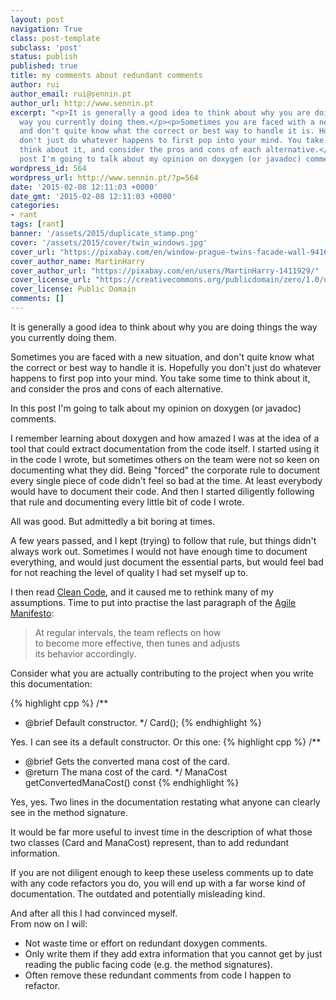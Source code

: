 ```yaml
---
layout: post
navigation: True
class: post-template
subclass: 'post'
status: publish
published: true
title: my comments about redundant comments
author: rui
author_email: rui@sennin.pt
author_url: http://www.sennin.pt
excerpt: "<p>It is generally a good idea to think about why you are doing things the
  way you currently doing them.</p><p>Sometimes you are faced with a new situation,
  and don't quite know what the correct or best way to handle it is. Hopefully you
  don't just do whatever happens to first pop into your mind. You take some time to
  think about it, and consider the pros and cons of each alternative.</p><p>In this
  post I'm going to talk about my opinion on doxygen (or javadoc) comments.</p>"
wordpress_id: 564
wordpress_url: http://www.sennin.pt/?p=564
date: '2015-02-08 12:11:03 +0000'
date_gmt: '2015-02-08 12:11:03 +0000'
categories:
- rant
tags: [rant]
banner: '/assets/2015/duplicate_stamp.png'
cover: '/assets/2015/cover/twin_windows.jpg'
cover_url: "https://pixabay.com/en/window-prague-twins-facade-wall-941625/"
cover_author_name: MartinHarry
cover_author_url: "https://pixabay.com/en/users/MartinHarry-1411929/"
cover_license_url: "https://creativecommons.org/publicdomain/zero/1.0/deed.en"
cover_license: Public Domain
comments: []
---
```

<p>It is generally a good idea to think about why you are doing things the way you currently doing them.</p>
<p>Sometimes you are faced with a new situation, and don't quite know what the correct or best way to handle it is. Hopefully you don't just do whatever happens to first pop into your mind. You take some time to think about it, and consider the pros and cons of each alternative.</p>
<p>In this post I'm going to talk about my opinion on doxygen (or javadoc) comments.<a id="more"></a><a id="more-564"></a></p>
<p>I remember learning about doxygen and how amazed I was at the idea of a tool that could extract documentation from the code itself. I started using it in the code I wrote, but sometimes others on the team were not so keen on documenting what they did. Being "forced" the corporate rule to document every single piece of code didn't feel so bad at the time. At least everybody would have to document their code. And then I started diligently following that rule and documenting every little bit of code I wrote.</p>
<p>All was good. But admittedly a bit boring at times.</p>
<p>A few years passed, and I kept (trying) to follow that rule, but things didn't always work out. Sometimes I would not have enough time to document everything, and would just document the essential parts, but would feel bad for not reaching the level of quality I had set myself up to.</p>
<p>I then read <a href="https://sites.google.com/site/unclebobconsultingllc/books">Clean Code</a>, and it caused me to rethink many of my assumptions. Time to put into practise the last paragraph of the <a href="http://agilemanifesto.org/principles.html">Agile Manifesto</a>:</p>
<blockquote>At regular intervals, the team reflects on how<br />
to become more effective, then tunes and adjusts<br />
its behavior accordingly.</blockquote>
Consider what you are actually contributing to the project when you write this documentation:</p>

{% highlight cpp %}
/**
  * @brief Default constructor.
  */
Card();
{% endhighlight %}

Yes. I can see its a default constructor.
Or this one:
{% highlight cpp %}
/**
  * @brief Gets the converted mana cost of the card.
  * @return The mana cost of the card.
  */
ManaCost getConvertedManaCost() const
{% endhighlight %}

Yes, yes. Two lines in the documentation restating what anyone can clearly see in the method signature.
<p>It would be far more useful to invest time in the description of what those two classes (Card and ManaCost) represent, than to add redundant information.</p>
<p>If you are not&nbsp;diligent enough to keep these useless comments up to date with any code refactors you do, you will end up with a far worse kind of documentation. The outdated and potentially misleading kind.</p>
<p>And after all this I had convinced myself.<br />
From now on I will:</p>
<ul>
<li>Not waste time or effort on redundant doxygen comments.</li>
<li>Only write them if they add extra information that you cannot get by just reading the public facing code (e.g. the method signatures).</li>
<li>Often remove these redundant comments from code I happen to refactor.</li><br />
</ul>
